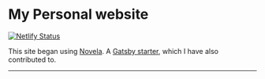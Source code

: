 # My Personal website

[![Netlify Status](https://api.netlify.com/api/v1/badges/628686ef-9b91-401d-99ef-2cd0d1500cae/deploy-status)](https://app.netlify.com/sites/jantonioavalos/deploys)

This site began using [Novela](https://github.com/narative/gatsby-theme-novela). A [Gatsby starter](https://www.gatsbyjs.org/docs/plugins-themes-and-starters/#what-is-a-starter), which I have also contributed to.

---
